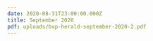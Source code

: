 ```yaml
---
date: 2020-08-31T23:00:00.000Z
title: September 2020
pdf: uploads/bvp-herald-september-2020-2.pdf
---
```

